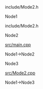 include/Mode2.h

Node1

include/Mode2.h

Node2

[src/main.cpp](main_8cpp.html " ")

Node1-\>Node2

Node3

[src/Mode2.cpp](Mode2_8cpp.html " ")

Node1-\>Node3
